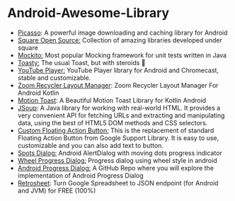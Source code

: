 # Android-Awesome-Library

- [Picasso](https://github.com/square/picasso): A powerful image downloading and caching library for Android
- [Square Open Source:](https://square.github.io/) Collection of amazing libraries developed under square
- [Mockito:](https://github.com/mockito/mockito) Most popular Mocking framework for unit tests written in Java
- [Toasty:](https://github.com/GrenderG/Toasty) The usual Toast, but with steroids 💪
- [YouTube Player:](https://github.com/PierfrancescoSoffritti/android-youtube-player) YouTube Player library for Android and Chromecast, stable and customizable.
- [Zoom Recycler Layout Manager](https://github.com/Spikeysanju/ZoomRecylerLayout): Zoom Recycler Layout Manager For Android Kotlin
- [Motion Toast](https://github.com/Spikeysanju/MotionToast): A Beautiful Motion Toast Library for Kotlin Android
- [JSoup](https://jsoup.org/): A Java library for working with real-world HTML. It provides a very convenient API for fetching URLs and extracting and manipulating data, using the best of HTML5 DOM methods and CSS selectors.
- [Custom Floating Action Button:](https://github.com/robertlevonyan/customFloatingActionButton) This is the replacement of standard Floating Action Button from Google Support Library. It is easy to use, customizable and you can also add text to button.
- [Spots Dialog:](https://github.com/dybarsky/spots-dialog) Android AlertDialog with moving dots progress indicator
- [Wheel Progress Dialog:](https://github.com/tcking/WheelProgressDialog) Progress dialog using wheel style in android
- [Android Progress Dialog:](https://github.com/PhanVanLinh/AndroidProgressDialog) A GitHub Repo where you will explore the implementation of Android Progress Dialog
- [Retrosheet](https://github.com/theapache64/retrosheet): Turn Google Spreadsheet to JSON endpoint (for Android and JVM) for FREE (100%)
